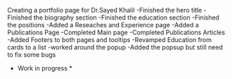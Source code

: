 Creating a portfolio page for Dr.Sayed Khalil
-Finished the hero title
-Finished the biography section
-Finished the education section
-Finished the positions
-Added a Reseaches and Experience page
-Added a Publications Page
-Completed Main page
-Completed Publications Articles
-Added Footers to both pages and tooltips
-Revamped Education from cards to a list
-worked around the popup
-Added the popsup but still need to fix some bugs
 * Work in progress *
